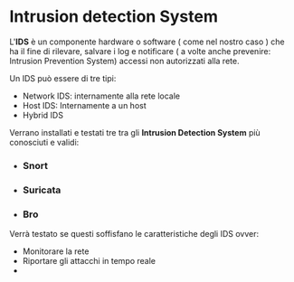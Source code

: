# Intrusion detection System

L'**IDS** è un componente hardware o software ( come nel nostro caso ) che ha il fine di rilevare, salvare i log e notificare ( a volte anche prevenire: Intrusion Prevention System) accessi non autorizzati alla rete.

Un IDS può essere di tre tipi:
* Network IDS: internamente alla rete locale
* Host IDS: Internamente a un host 
* Hybrid IDS

Verrano installati e testati tre tra gli **Intrusion Detection System** più conosciuti e validi:

* ### Snort
* ### Suricata
* ### Bro

Verrà testato se questi soffisfano le caratteristiche degli IDS ovver:
* Monitorare la rete
* Riportare gli attacchi in tempo reale
* 

